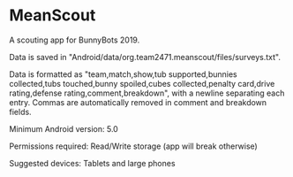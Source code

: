 # MeanScout
A scouting app for BunnyBots 2019.

Data is saved in "Android/data/org.team2471.meanscout/files/surveys.txt".

Data is formatted as "team,match,show,tub supported,bunnies collected,tubs touched,bunny spoiled,cubes collected,penalty card,drive rating,defense rating,comment,breakdown", with a newline separating each entry. Commas are automatically removed in comment and breakdown fields.

Minimum Android version: 5.0

Permissions required: Read/Write storage (app will break otherwise)

Suggested devices: Tablets and large phones
